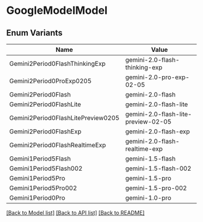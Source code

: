 # GoogleModelModel

## Enum Variants

| Name | Value |
|---- | -----|
| Gemini2Period0FlashThinkingExp | gemini-2.0-flash-thinking-exp |
| Gemini2Period0ProExp0205 | gemini-2.0-pro-exp-02-05 |
| Gemini2Period0Flash | gemini-2.0-flash |
| Gemini2Period0FlashLite | gemini-2.0-flash-lite |
| Gemini2Period0FlashLitePreview0205 | gemini-2.0-flash-lite-preview-02-05 |
| Gemini2Period0FlashExp | gemini-2.0-flash-exp |
| Gemini2Period0FlashRealtimeExp | gemini-2.0-flash-realtime-exp |
| Gemini1Period5Flash | gemini-1.5-flash |
| Gemini1Period5Flash002 | gemini-1.5-flash-002 |
| Gemini1Period5Pro | gemini-1.5-pro |
| Gemini1Period5Pro002 | gemini-1.5-pro-002 |
| Gemini1Period0Pro | gemini-1.0-pro |


[[Back to Model list]](../README.md#documentation-for-models) [[Back to API list]](../README.md#documentation-for-api-endpoints) [[Back to README]](../README.md)


